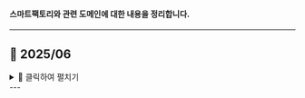#### 스마트팩토리와 관련 도메인에 대한 내용을 정리합니다.
---
## 📅 2025/06
<details>
<summary> 📂 클릭하여 펼치기 </summary>

2025.06.21. - [MCS](study/MCS.md)

2025.06.22. - [Transfer Automation](study/Transfer_Automation.md)

</details>
---
